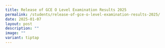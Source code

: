```yaml
---
title: Release of GCE O Level Examination Results 2025
permalink: /students/release-of-gce-o-level-examination-results-2025/
date: 2025-01-07
layout: post
description: ""
image: ""
variant: tiptap
---
```

<p></p>